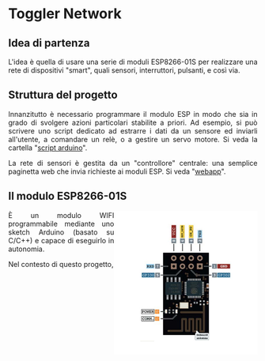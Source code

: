 # Toggler Network

## Idea di partenza

<div align="justify">
L'idea è quella di usare una serie di moduli ESP8266-01S per realizzare una rete di dispositivi "smart", quali sensori, interruttori, pulsanti, e così via.
</div>

## Struttura del progetto

<div align="justify">
   Innanzitutto è necessario programmare il modulo ESP in modo che sia in grado di svolgere azioni particolari stabilite a priori. Ad esempio, si può scrivere uno script dedicato ad estrarre i dati da un sensore ed inviarli all'utente, a comandare un relè, o a gestire un servo motore. Si veda la cartella "<a href="script arduino">script arduino</a>".
   
   <br>

   La rete di sensori è gestita da un "controllore" centrale: una semplice paginetta web che invia richieste ai moduli ESP. Si veda "<a href="webapp">webapp</a>".
</div>

## Il modulo ESP8266-01S

<img src="img/ESP8266-01S.jpg" align="right" alt="ESP8266" width="290">

<div align="justify">
   È un modulo WIFI programmabile mediante uno sketch Arduino (basato su C/C++) e capace di eseguirlo in autonomia.

   <br>

   Nel contesto di questo progetto, 
</div>